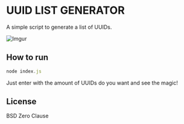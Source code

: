 # UUID LIST GENERATOR

A simple script to generate a list of UUIDs.

![Imgur](https://i.imgur.com/U6l7q2K.png)

## How to run

```js
node index.js
```

Just enter with the amount of UUIDs do you want and see the magic!

## License

BSD Zero Clause
